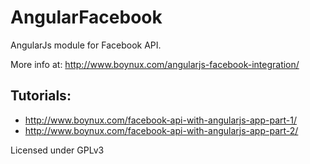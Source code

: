 AngularFacebook
===============

AngularJs module for Facebook API.

More info at: http://www.boynux.com/angularjs-facebook-integration/

Tutorials:
----------
* http://www.boynux.com/facebook-api-with-angularjs-app-part-1/
* http://www.boynux.com/facebook-api-with-angularjs-app-part-2/

Licensed under GPLv3
